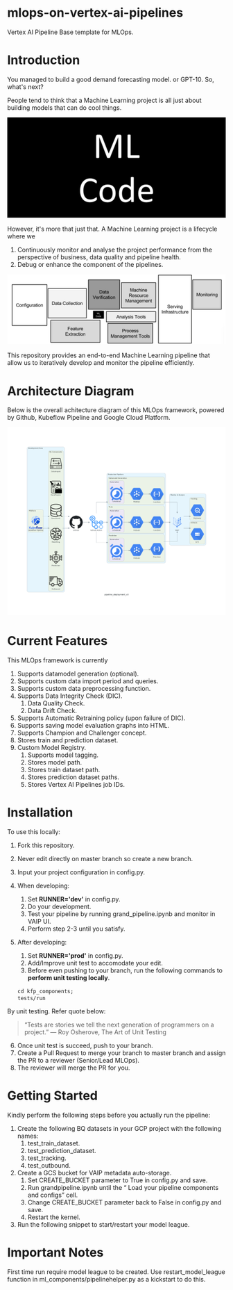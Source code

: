 
# mlops-on-vertex-ai-pipelines

Vertex AI Pipeline Base template for MLOps.

# Introduction

You managed to build a good demand forecasting model. or GPT-10. So, what's next?

People tend to think that a Machine Learning project is all just about building models that can do cool things.

![alt text](https://github.com/aziddddd/mlops-on-vertex-ai-pipelines/blob/f4b2985e547f7adac97a431749b0cc44b38875a8/docs/resources/images/intro_1.png)

However, it's more that just that. A Machine Learning project is a lifecycle where we
1. Continuously monitor and analyse the project performance from the perspective of business, data quality and pipeline health.
2. Debug or enhance the component of the pipelines.

![alt text](https://github.com/aziddddd/mlops-on-vertex-ai-pipelines/blob/f4b2985e547f7adac97a431749b0cc44b38875a8/docs/resources/images/intro_2.png)

This repository provides an end-to-end Machine Learning pipeline that allow us to iteratively develop and monitor the pipeline efficiently.

# Architecture Diagram

Below is the overall achitecture diagram of this MLOps framework, powered by Github, Kubeflow Pipeline and Google Cloud Platform.

![alt text](https://github.com/aziddddd/mlops-on-vertex-ai-pipelines/blob/f4b2985e547f7adac97a431749b0cc44b38875a8/docs/resources/images/pipeline_deployment_v3.png)

# Current Features

This MLOps framework is currently

1. Supports datamodel generation (optional).
2. Supports custom data import period and queries.
3. Supports custom data preprocessing function.
4. Supports Data Integrity Check (DIC).
    1. Data Quality Check.
    2. Data Drift Check.
5. Supports Automatic Retraining policy (upon failure of DIC).
6. Supports saving model evaluation graphs into HTML.
7. Supports Champion and Challenger concept.
8. Stores train and prediction dataset.
9. Custom Model Registry.
    1. Supports model tagging.
    2. Stores model path.
    3. Stores train dataset path.
    4. Stores prediction dataset paths.
    5. Stores Vertex AI Pipelines job IDs.

# Installation

To use this locally:

1. Fork this repository.
2. Never edit directly on master branch so create a new branch.
3. Input your project configuration in config.py.
4. When developing:
    1. Set **RUNNER='dev'** in config.py.
    2. Do your development.
    3. Test your pipeline by running grand_pipeline.ipynb and monitor in VAIP UI.
    4. Perform step 2-3 until you satisfy.

5. After developing:
    1. Set **RUNNER='prod'** in config.py.
    2. Add/Improve unit test to accomodate your edit.
    3. Before even pushing to your branch, run the following commands to **perform unit testing locally**.
    ```
    cd kfp_components;
    tests/run
    ```

By unit testing. Refer quote below:
> “Tests are stories we tell the next generation of programmers on a project.”
> ― Roy Osherove, The Art of Unit Testing

6. Once unit test is succeed, push to your branch.
7. Create a Pull Request to merge your branch to master branch and assign the PR to a reviewer (Senior/Lead MLOps).
8. The reviewer will merge the PR for you.

# Getting Started

Kindly perform the following steps before you actually run the pipeline:
1. Create the following BQ datasets in your GCP project with the following names:
    1. test_train_dataset.
    2. test_prediction_dataset.
    3. test_tracking.
    4. test_outbound.
2. Create a GCS bucket for VAIP metadata auto-storage.
    1. Set CREATE_BUCKET parameter to True in config.py and save.
    2. Run grandpipeline.ipynb until the “ Load your pipeline components and configs” cell.
    3. Change CREATE_BUCKET parameter back to False in config.py and save.
    4. Restart the kernel.
3. Run the following snippet to start/restart your model league.

# Important Notes

First time run require model league to be created. Use restart_model_league function in ml_components/pipelinehelper.py as a kickstart to do this.
